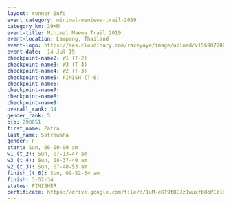 ```yaml
---
layout: runner-info 
event_category: minimal-meniewa-trail-2019 
category_km: 29KM 
event-title: Minimal Maewa Trail 2019 
event-location: Lampang, Thailand 
event-logo: https://res.cloudinary.com/raceyaya/image/upload/v1569072805/logo/minimal-trail_ktnvsp.jpg 
event-date:  14-Jul-19 
checkpoint-name2: W1 (T-2) 
checkpoint-name3: W3 (T-4) 
checkpoint-name4: W2 (T-3) 
checkpoint-name5: FINISH (T-6) 
checkpoint-name6: 
checkpoint-name7: 
checkpoint-name8: 
checkpoint-name9: 
overall_rank: 34
gender_rank: 5
bib: 290051
first_name: Patra
last_name: Satrawaha
gender: F
start: Sun, 06-00-00 am
w1_(t_2): Sun, 07-13-47 am
w3_(t_4): Sun, 08-37-40 am
w2_(t_3): Sun, 07-48-53 am
finish_(t_6): Sun, 09-52-34 am
finish: 3-52-34
status: FINISHER
certificate: https://drive.google.com/file/d/1uM-eKT9tBEJz1wuxfb8oPCz1hMxox1mb/view?usp=sharing
---
```


